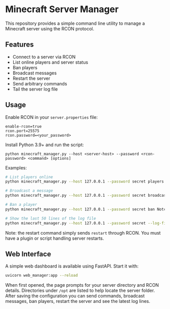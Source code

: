 # Minecraft Server Manager

This repository provides a simple command line utility to manage a Minecraft server using the RCON protocol.

## Features

- Connect to a server via RCON
- List online players and server status
- Ban players
- Broadcast messages
- Restart the server
- Send arbitrary commands
- Tail the server log file

## Usage

Enable RCON in your `server.properties` file:

```
enable-rcon=true
rcon.port=25575
rcon.password=<your_password>
```

Install Python 3.9+ and run the script:

```
python minecraft_manager.py --host <server-host> --password <rcon-password> <command> [options]
```

Examples:

```bash
# List players online
python minecraft_manager.py --host 127.0.0.1 --password secret players

# Broadcast a message
python minecraft_manager.py --host 127.0.0.1 --password secret broadcast "Server maintenance soon!"

# Ban a player
python minecraft_manager.py --host 127.0.0.1 --password secret ban Notch

# Show the last 50 lines of the log file
python minecraft_manager.py --host 127.0.0.1 --password secret --log-file /path/to/latest.log logs --lines 50
```

Note: the restart command simply sends `restart` through RCON. You must have a plugin or script handling server restarts.


## Web Interface

A simple web dashboard is available using FastAPI. Start it with:

```bash
uvicorn web_manager:app --reload
```

When first opened, the page prompts for your server directory and RCON details. Directories under `/opt` are listed to help locate the server folder. After saving the configuration you can send commands, broadcast messages, ban players, restart the server and see the latest log lines.

